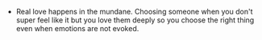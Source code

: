 ---
---

- Real love happens in the mundane. Choosing someone when you don't super feel like it but you love them deeply so you choose the right thing even when emotions are not evoked. 